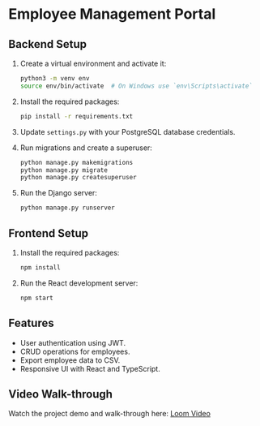 # Employee Management Portal

## Backend Setup

1. Create a virtual environment and activate it:
    ```sh
    python3 -m venv env
    source env/bin/activate  # On Windows use `env\Scripts\activate`
    ```

2. Install the required packages:
    ```sh
    pip install -r requirements.txt
    ```

3. Update `settings.py` with your PostgreSQL database credentials.

4. Run migrations and create a superuser:
    ```sh
    python manage.py makemigrations
    python manage.py migrate
    python manage.py createsuperuser
    ```

5. Run the Django server:
    ```sh
    python manage.py runserver
    ```

## Frontend Setup

1. Install the required packages:
    ```sh
    npm install
    ```

2. Run the React development server:
    ```sh
    npm start
    ```

## Features

- User authentication using JWT.
- CRUD operations for employees.
- Export employee data to CSV.
- Responsive UI with React and TypeScript.

## Video Walk-through

Watch the project demo and walk-through here: [Loom Video](#)

